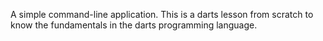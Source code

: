 A simple command-line application.
This is a darts lesson from scratch to know the fundamentals in the darts programming language.
